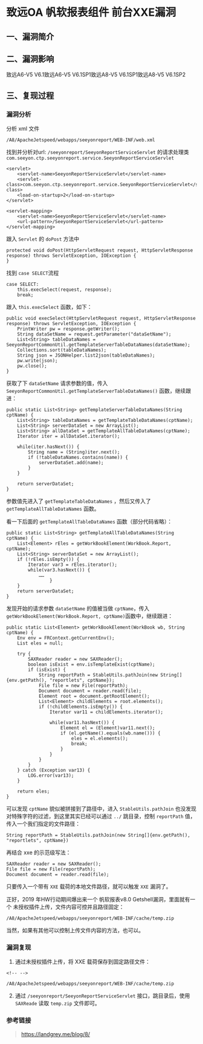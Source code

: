 致远OA 帆软报表组件 前台XXE漏洞
===============================

一、漏洞简介
------------

二、漏洞影响
------------

致远A6-V5 V6.1致远A6-V5 V6.1SP1致远A8-V5 V6.1SP1致远A8-V5 V6.1SP2

三、复现过程
------------

### 漏洞分析

分析 xml 文件

    /A8/ApacheJetspeed/webapps/seeyonreport/WEB-INF/web.xml

找到并分析对url: `/seeyonreport/SeeyonReportServiceServlet` 的请求处理类
`com.seeyon.ctp.seeyonreport.service.SeeyonReportServiceServlet`

    <servlet>
        <servlet-name>SeeyonReportServiceServlet</servlet-name>
        <servlet-class>com.seeyon.ctp.seeyonreport.service.SeeyonReportServiceServlet</servlet-class>
        <load-on-startup>2</load-on-startup>
    </servlet>

    <servlet-mapping>
        <servlet-name>SeeyonReportServiceServlet</servlet-name>
        <url-pattern>/SeeyonReportServiceServlet</url-pattern>
    </servlet-mapping>

跟入 `Servlet` 的 `doPost` 方法中

    protected void doPost(HttpServletRequest request, HttpServletResponse response) throws ServletException, IOException {
    }

找到 `case SELECT`流程

    case SELECT:
        this.execSelect(request, response);
        break;

跟入 `this.execSelect` 函数，如下：

    public void execSelect(HttpServletRequest request, HttpServletResponse response) throws ServletException, IOException {
        PrintWriter pw = response.getWriter();
        String dataSetName = request.getParameter("dataSetName");
        List<String> tableDataNames = SeeyonReportCommonUtil.getTemplateServerTableDataNames(dataSetName);
        Collections.sort(tableDataNames);
        String json = JSONHelper.list2json(tableDataNames);
        pw.write(json);
        pw.close();
    }

获取了下 `dataSetName` 请求参数的值，传入
`SeeyonReportCommonUtil.getTemplateServerTableDataNames()`
函数，继续跟进：

    public static List<String> getTemplateServerTableDataNames(String cptName) {
        List<String> tableDataNames = getTemplateTableDataNames(cptName);
        List<String> serverDataSet = new ArrayList();
        List<String> allDataSet = getTemplateAllTableDataNames(cptName);
        Iterator iter = allDataSet.iterator();

        while(iter.hasNext()) {
            String name = (String)iter.next();
            if (!tableDataNames.contains(name)) {
                serverDataSet.add(name);
            }
        }

        return serverDataSet;
    }

参数值先进入了 `getTemplateTableDataNames` ，然后又传入了
`getTemplateAllTableDataNames` 函数。

看一下后面的 `getTemplateAllTableDataNames` 函数（部分代码省略）：

    public static List<String> getTemplateAllTableDataNames(String cptName) {
        List<Element> rEles = getWorkBookElement(WorkBook.Report, cptName);
        List<String> serverDataSet = new ArrayList();
        if (!rEles.isEmpty()) {
            Iterator var3 = rEles.iterator();
            while(var3.hasNext()) {
                ……
                    }
        }
        return serverDataSet;
    }

发现开始的请求参数 `dataSetName` 的值被当做 `cptName`，传入
`getWorkBookElement(WorkBook.Report, cptName)`函数中，继续跟进：

    public static List<Element> getWorkBookElement(WorkBook wb, String cptName) {
        Env env = FRContext.getCurrentEnv();
        List eles = null;

        try {
            SAXReader reader = new SAXReader();
            boolean isExist = env.isTemplateExist(cptName);
            if (isExist) {
                String reportPath = StableUtils.pathJoin(new String[]{env.getPath(), "reportlets", cptName});
                File file = new File(reportPath);
                Document document = reader.read(file);
                Element root = document.getRootElement();
                List<Element> childElements = root.elements();
                if (!childElements.isEmpty()) {
                    Iterator var11 = childElements.iterator();

                    while(var11.hasNext()) {
                        Element el = (Element)var11.next();
                        if (el.getName().equals(wb.name())) {
                            eles = el.elements();
                            break;
                        }
                    }
                }
            }
        } catch (Exception var13) {
            LOG.error(var13);
        }

        return eles;
    }

可以发现 `cptName` 貌似被拼接到了路径中，进入 `StableUtils.pathJoin`
也没发现对特殊字符的过滤，到这里其实已经可以通过 `../` 跳目录，控制
`reportPath` 值，传入一个我们指定的文件路径：

    String reportPath = StableUtils.pathJoin(new String[]{env.getPath(), "reportlets", cptName})

再结合 xxe 的示范级写法：

    SAXReader reader = new SAXReader();
    File file = new File(reportPath);
    Document document = reader.read(file);

只要传入一个带有 `XXE` 载荷的本地文件路径，就可以触发 `XXE` 漏洞了。

正好，2019 年HW行动期间爆出来一个 帆软报表v8.0
Getshell漏洞，里面就有一个 未授权插件上传，文件内容可控并且路径固定：

    /A8/ApacheJetspeed/webapps/seeyonreport/WEB-INF/cache/temp.zip

当然，如果有其他可以控制上传文件内容的方法，也可以。

### 漏洞复现

1.  通过未授权插件上传，将 XXE 载荷保存到固定路径文件：

```{=html}
<!-- -->
```
    /A8/ApacheJetspeed/webapps/seeyonreport/WEB-INF/cache/temp.zip

2.  通过 `/seeyonreport/SeeyonReportServiceServlet` 接口，跳目录后，使用
    `SAXReade` 读取 `temp.zip` 文件即可。

### 参考链接

> https://landgrey.me/blog/8/
